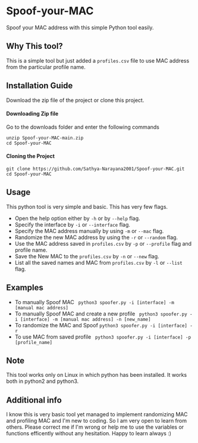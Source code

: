 # Spoof-your-MAC
Spoof your MAC address with this simple Python tool easily.
## Why This tool?
This is a simple tool but just added a `profiles.csv` file to use MAC address from the particular profile name.
## Installation Guide
Download the zip file of the project or clone this project.
#### Downloading Zip file
Go to the downloads folder and enter the following commands
```
unzip Spoof-your-MAC-main.zip
cd Spoof-your-MAC
```
#### Cloning the Project
```
git clone https://github.com/Sathya-Narayana2001/Spoof-your-MAC.git
cd Spoof-your-MAC
```
## Usage
This python tool is very simple and basic. This has very few flags.
- Open the help option either by `-h` or by `--help` flag.
- Specify the interface by `-i` or `--interface` flag.
- Specify the MAC address manually by using `-m` or `--mac` flag.
- Randomize the new MAC address by using the `-r` or `--random` flag.
- Use the MAC address saved in `profiles.csv` by `-p` or `--profile` flag and profile name.
- Save the New MAC to the `profiles.csv` by `-n` or `--new` flag.
- List all the saved names and MAC from `profiles.csv` by `-l` or `--list` flag.
## Examples
- To manually Spoof MAC ` python3 spoofer.py -i [interface] -m [manual mac address]`
- To manually Spoof MAC and create a new profile ` python3 spoofer.py -i [interface] -m [manual mac address] -n [new_name]`
- To randomize the MAC and Spoof ` python3 spoofer.py -i [interface] -r `
- To use MAC from saved profile ` python3 spoofer.py -i [interface] -p [profile_name]`
## Note
This tool works only on Linux in which python has been installed. It works both in python2 and python3.
## Additional info
I know this is very basic tool yet managed to implement randomizing MAC and profiling MAC and I'm new to coding. So I am very open to learn from others. Please correct me if I'm wrong or help me to use the variables or functions efficently without any hesitation. Happy to learn always :)
